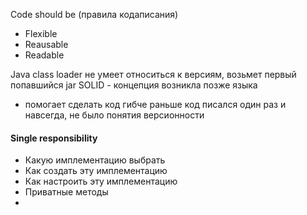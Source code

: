 Code should be (правила кодаписания)
- Flexible
- Reausable
- Readable

Java class loader не умеет относиться к версиям, возьмет первый попавшийся jar
SOLID - концепция возникла позже языка
- помогает сделать код гибче
раньше код писался один раз и навсегда, не было понятия версионности

#### Single responsibility
- Какую имплементацию выбрать
- Как создать эту имплементацию
- Как настроить эту имплементацию
- Приватные методы
- 

